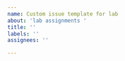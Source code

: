 ```yaml
---
name: Custom issue template for lab
about: 'lab assignments '
title: ''
labels: ''
assignees: ''

---
```



